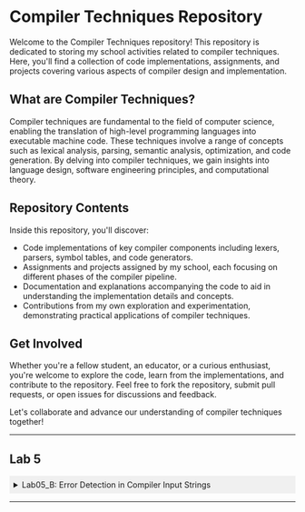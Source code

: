 # Compiler Techniques Repository

Welcome to the Compiler Techniques repository! This repository is dedicated to storing my school activities related to compiler techniques. Here, you'll find a collection of code implementations, assignments, and projects covering various aspects of compiler design and implementation.

## What are Compiler Techniques?

Compiler techniques are fundamental to the field of computer science, enabling the translation of high-level programming languages into executable machine code. These techniques involve a range of concepts such as lexical analysis, parsing, semantic analysis, optimization, and code generation. By delving into compiler techniques, we gain insights into language design, software engineering principles, and computational theory.

## Repository Contents

Inside this repository, you'll discover:

- Code implementations of key compiler components including lexers, parsers, symbol tables, and code generators.
- Assignments and projects assigned by my school, each focusing on different phases of the compiler pipeline.
- Documentation and explanations accompanying the code to aid in understanding the implementation details and concepts.
- Contributions from my own exploration and experimentation, demonstrating practical applications of compiler techniques.

## Get Involved

Whether you're a fellow student, an educator, or a curious enthusiast, you're welcome to explore the code, learn from the implementations, and contribute to the repository. Feel free to fork the repository, submit pull requests, or open issues for discussions and feedback.

Let's collaborate and advance our understanding of compiler techniques together!



---

## Lab 5

<details>
<summary style="background-color: #f0f0f0; padding: 0.5em;">Lab05_B: Error Detection in Compiler Input Strings</summary>

**Objective:**

Enhance my Lab04_A program to identify and report syntax and semantic errors in compiler input strings based on a specific grammar.

**Description:**

This assignment involves modifying your existing Lab04_A code to detect errors in input strings. The program will:

- Accept strings containing only letters (A-Z, a-z) and operators (+, -, \*, /).
- Identify and report two types of errors:

  - Semantic errors:

    - Consecutive operators or identifiers (e.g., AA, ++)
    - Strings lacking an operator (e.g., ABC)

  - Syntax errors:
    - Presence of digits (0-9)
    - Usage of special characters other than +, -, \*, /

</details>

---

